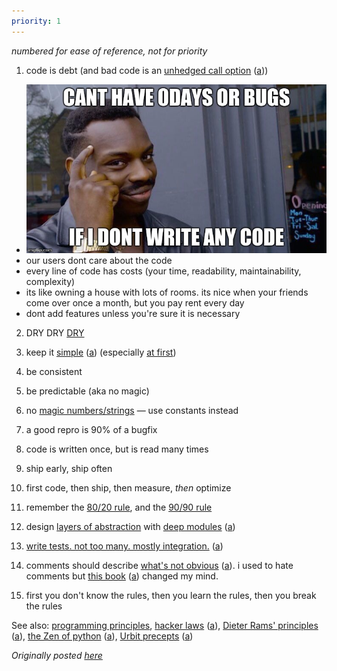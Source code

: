 ```yaml
---
priority: 1
---
```


_numbered for ease of reference, not for priority_

1. code is debt (and bad code is an [unhedged call option](https://www.castsoftware.com/blog/bad-code-isnt-technical-debt-its-an-unhedged-call-option) ([a](/archive/www.castsoftware.com~blog~bad-code-isnt-technical-debt-its-an-unhedged-call-option.html)))
  - ![cant have 0-days or bugs if I dont write any code](/img/no-bugs.jpg)
  - our users dont care about the code
  - every line of code has costs (your time, readability, maintainability, complexity)
  - its like owning a house with lots of rooms. its nice when your friends come over once a month, but you pay rent every day
  - dont add features unless you're sure it is necessary

2. DRY DRY [DRY](https://en.wikipedia.org/wiki/Don%27t_repeat_yourself)

3. keep it [simple](https://github.com/matthiasn/talk-transcripts/blob/master/Hickey_Rich/SimpleMadeEasy.md) ([a](/archive/github.com~matthiasn~talk-transcripts~blob~master~Hickey_Rich~SimpleMadeEasy.md.html)) (especially [at first](https://en.wikipedia.org/wiki/John_Gall_(author)#Gall.27s_law))

4. be consistent

5. be predictable (aka no magic)

6. no [magic numbers/strings](https://en.wikipedia.org/wiki/Magic_number_(programming)#Unnamed_numerical_constants) — use constants instead

7. a good repro is 90% of a bugfix

8. code is written once, but is read many times

9. ship early, ship often

10. first code, then ship, then measure, *then* optimize

11. remember the [80/20 rule](https://en.wikipedia.org/wiki/Pareto_principle), and the [90/90 rule](https://en.wikipedia.org/wiki/Ninety-ninety_rule)

12. design [layers of abstraction](https://en.wikipedia.org/wiki/Abstraction_layer) with [deep modules](https://web.stanford.edu/~ouster/cgi-bin/cs190-winter18/lecture.php?topic=modularDesign) ([a](/archive/web.stanford.edu~~ouster~cgi-bin~cs190-winter18~lecture.php%3ftopic=modularDesign.html))

13. [write tests. not too many. mostly integration.](https://kentcdodds.com/blog/write-tests) ([a](/archive/kentcdodds.com~blog~write-tests.html))

14. comments should describe [what's not obvious](https://web.stanford.edu/~ouster/cgi-bin/cs190-winter18/lecture.php?topic=comments) ([a](/archive/web.stanford.edu~~ouster~cgi-bin~cs190-winter18~lecture.php%3ftopic=comments.html)). i used to hate comments but [this book](https://www.goodreads.com/en/book/show/39996759-a-philosophy-of-software-design) ([a](/archive/www.goodreads.com~en~book~show~39996759-a-philosophy-of-software-design.html)) changed my mind.

15. first you don't know the rules, then you learn the rules, then you break the rules

See also: [programming principles](https://en.wikipedia.org/wiki/Category:Programming_principles), [hacker laws](https://github.com/dwmkerr/hacker-laws) ([a](/archive/github.com~dwmkerr~hacker-laws.html)), [Dieter Rams' principles](https://github.com/zedr/dieter-rams-10-applied-to-software) ([a](/archive/github.com~zedr~dieter-rams-10-applied-to-software.html)), [the Zen of python](https://www.python.org/dev/peps/pep-0020/) ([a](/archive/python.org-dev-peps-pep-0020.html)), [Urbit precepts](https://urbit.org/docs/development/precepts) ([a](/archive/urbit.org-docs-development-precepts.html))

*Originally posted [here](https://gist.github.com/lyoshenka/0a43205aa9a072b196ff87e2c689a8b9)*
